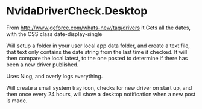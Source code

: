 # NvidaDriverCheck.Desktop

From http://www.geforce.com/whats-new/tag/drivers it Gets all the dates, with the CSS class date-display-single

Will setup a folder in your user local app data folder, and create a text file, that text only contains the date string from the last time it checked. It will then compare the local latest, to the one posted to determine if there has been a new driver published.

Uses Nlog, and overly logs everything.

Will create a small system tray icon, checks for new driver on start up, and then once every 24 hours, will show a desktop notification when 
a new post is made. 

